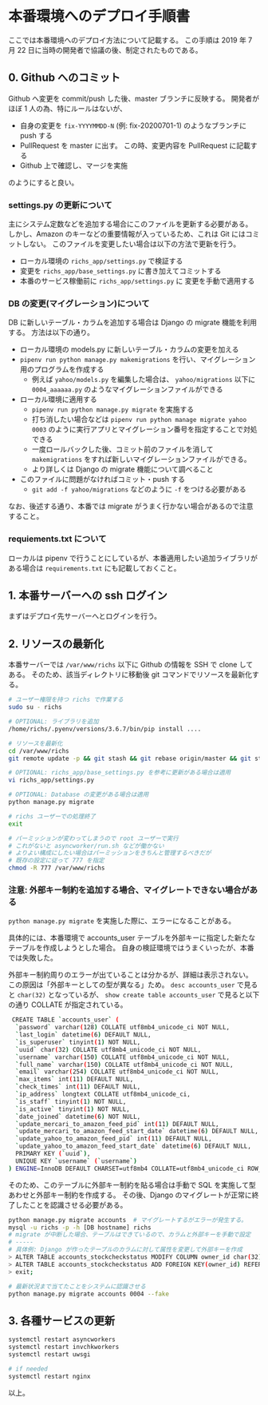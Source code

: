 # 本番環境へのデプロイ手順書

ここでは本番環境へのデプロイ方法について記載する。
この手順は 2019 年 7 月 22 日に当時の開発者で協議の後、制定されたものである。

## 0. Github へのコミット

Github へ変更を commit/push した後、master ブランチに反映する。
開発者がほぼ 1 人の為、特にルールはないが、

- 自身の変更を `fix-YYYYMMDD-N` (例: fix-20200701-1) のようなブランチに push する
- PullRequest を master に出す。 この時、変更内容を PullRequest に記載する
- Github 上で確認し、マージを実施

のようにすると良い。

### settings.py の更新について

主にシステム定数などを追加する場合にこのファイルを更新する必要がある。
しかし、Amazon のキーなどの重要情報が入っているため、これは Git にはコミットしない。
このファイルを変更したい場合は以下の方法で更新を行う。

- ローカル環境の `richs_app/settings.py` で検証する
- 変更を `richs_app/base_settings.py` に書き加えてコミットする
- 本番のサービス稼働前に `richs_app/settings.py` に 変更を手動で適用する

### DB の変更(マイグレーション)について

DB に新しいテーブル・カラムを追加する場合は Django の migrate 機能を利用する。
方法は以下の通り。

- ローカル環境の models.py に新しいテーブル・カラムの変更を加える
- `pipenv run python manage.py makemigrations` を行い、マイグレーション用のプログラムを作成する
  - 例えば `yahoo/models.py` を編集した場合は、 `yahoo/migrations` 以下に `0004_aaaaaa.py` のようなマイグレーションファイルができる
- ローカル環境に適用する
  - `pipenv run python manage.py migrate` を実施する
  - 打ち消したい場合などは `pipenv run python manage migrate yahoo 0003` のように実行アプリとマイグレーション番号を指定することで対処できる
  - 一度ロールバックした後、コミット前のファイルを消して `makemigrations` をすれば新しいマイグレーションファイルができる。
  - より詳しくは Django の migrate 機能について調べること
- このファイルに問題がなければコミット・push する
  - `git add -f yahoo/migrations` などのように `-f` をつける必要がある

なお、後述する通り、本番では migrate がうまく行かない場合があるので注意すること。

### requiements.txt について

ローカルは pipenv で行うことにしているが、本番適用したい追加ライブラリがある場合は `requirements.txt` にも記載しておくこと。

## 1. 本番サーバーへの ssh ログイン

まずはデプロイ先サーバーへとログインを行う。

## 2. リソースの最新化

本番サーバーでは `/var/www/richs` 以下に Github の情報を SSH で clone してある。
そのため、該当ディレクトリに移動後 git コマンドでリソースを最新化する。

```bash
# ユーザー権限を持つ richs で作業する
sudo su - richs

# OPTIONAL: ライブラリを追加
/home/richs/.pyenv/versions/3.6.7/bin/pip install ....

# リソースを最新化
cd /var/www/richs
git remote update -p && git stash && git rebase origin/master && git stash pop

# OPTIONAL: richs_app/base_settings.py を参考に更新がある場合は適用
vi richs_app/settings.py

# OPTIONAL: Database の変更がある場合は適用
python manage.py migrate

# richs ユーザーでの処理終了
exit

# パーミッションが変わってしまうので root ユーザーで実行
# これがないと asyncworker/run.sh などが働かない
# よりよい構成にしたい場合はパーミッションをきちんと管理するべきだが
# 既存の設定に従って 777 を指定
chmod -R 777 /var/www/richs
```

### 注意: 外部キー制約を追加する場合、マイグレートできない場合がある

`python manage.py migrate` を実施した際に、エラーになることがある。

具体的には、本番環境で accounts_user テーブルを外部キーに指定した新たなテーブルを作成しようとした場合。
自身の検証環境ではうまくいったが、本番では失敗した。

外部キー制約周りのエラーが出ていることは分かるが、詳細は表示されない。
この原因は「外部キーとしての型が異なる」ため。 `desc accounts_user` で見ると `char(32)` となっているが、 `show create table accounts_user` で見ると以下の通り COLLATE が指定されている。

```bash
 CREATE TABLE `accounts_user` (
  `password` varchar(128) COLLATE utf8mb4_unicode_ci NOT NULL,
  `last_login` datetime(6) DEFAULT NULL,
  `is_superuser` tinyint(1) NOT NULL,
  `uuid` char(32) COLLATE utf8mb4_unicode_ci NOT NULL,
  `username` varchar(150) COLLATE utf8mb4_unicode_ci NOT NULL,
  `full_name` varchar(150) COLLATE utf8mb4_unicode_ci NOT NULL,
  `email` varchar(254) COLLATE utf8mb4_unicode_ci NOT NULL,
  `max_items` int(11) DEFAULT NULL,
  `check_times` int(11) DEFAULT NULL,
  `ip_address` longtext COLLATE utf8mb4_unicode_ci,
  `is_staff` tinyint(1) NOT NULL,
  `is_active` tinyint(1) NOT NULL,
  `date_joined` datetime(6) NOT NULL,
  `update_mercari_to_amazon_feed_pid` int(11) DEFAULT NULL,
  `update_mercari_to_amazon_feed_start_date` datetime(6) DEFAULT NULL,
  `update_yahoo_to_amazon_feed_pid` int(11) DEFAULT NULL,
  `update_yahoo_to_amazon_feed_start_date` datetime(6) DEFAULT NULL,
  PRIMARY KEY (`uuid`),
  UNIQUE KEY `username` (`username`)
) ENGINE=InnoDB DEFAULT CHARSET=utf8mb4 COLLATE=utf8mb4_unicode_ci ROW_FORMAT=DYNAMIC |
```

そのため、このテーブルに外部キー制約を貼る場合は手動で SQL を実施して型あわせと外部キー制約を作成する。
その後、Django のマイグレートが正常に終了したことを認識させる必要がある。

```bash
python manage.py migrate accounts  # マイグレートするがエラーが発生する。
mysql -u richs -p -h [DB hostname] richs
# migrate が中断した場合、テーブルはできているので、カラムと外部キーを手動で設定
# -----
# 具体例: Django が作ったテーブルのカラムに対して属性を変更して外部キーを作成
> ALTER TABLE accounts_stockcheckstatus MODIFY COLUMN owner_id char(32) COLLATE 'utf8mb4_unicode_ci';
> ALTER TABLE accounts_stockcheckstatus ADD FOREIGN KEY(owner_id) REFERENCES accounts_user(uuid);
> exit;

# 最新状況まで当てたことをシステムに認識させる
python manage.py migrate accounts 0004 --fake
```

## 3. 各種サービスの更新

```bash
systemctl restart asyncworkers
systemctl restart invchkworkers
systemctl restart uwsgi

# if needed
systemctl restart nginx
```

以上。
